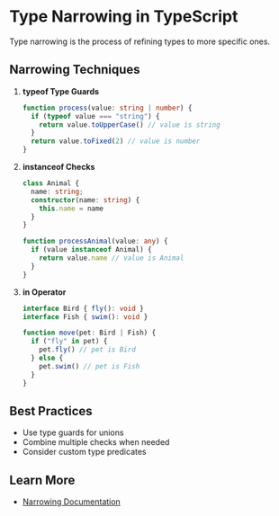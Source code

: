 # Type Narrowing in TypeScript

Type narrowing is the process of refining types to more specific ones.

## Narrowing Techniques

1. **typeof Type Guards**
   ```typescript
   function process(value: string | number) {
     if (typeof value === "string") {
       return value.toUpperCase() // value is string
     }
     return value.toFixed(2) // value is number
   }
   ```

2. **instanceof Checks**
   ```typescript
   class Animal {
     name: string;
     constructor(name: string) {
       this.name = name
     }
   }

   function processAnimal(value: any) {
     if (value instanceof Animal) {
       return value.name // value is Animal
     }
   }
   ```

3. **in Operator**
   ```typescript
   interface Bird { fly(): void }
   interface Fish { swim(): void }

   function move(pet: Bird | Fish) {
     if ("fly" in pet) {
       pet.fly() // pet is Bird
     } else {
       pet.swim() // pet is Fish
     }
   }
   ```

## Best Practices
- Use type guards for unions
- Combine multiple checks when needed
- Consider custom type predicates

## Learn More
- [Narrowing Documentation](https://www.typescriptlang.org/docs/handbook/2/narrowing.html)